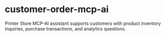 # customer-order-mcp-ai
Printer Store MCP-AI assistant supports customers with product inventory inquiries, purchase transactions, and analytics questions.
